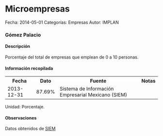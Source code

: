Microempresas
=====

Fecha: 2014-05-01
Categorías: Empresas
Autor: IMPLAN

### Gómez Palacio

#### Descripción

Porcentaje del total de empresas que emplean de 0 a 10 personas.

#### Información recopilada

<table class="table table-hover table-bordered">
  <tr><th>Fecha</th><th>Dato</th><th>Fuente</th><th>Notas</th></tr>
  <tr><td>2013-12-31</td><td>87.69%</td><td>Sistema de Información Empresarial Mexicano (SIEM)</td><td></td></tr>
</table>

Unidad: Porcentaje.

#### Observaciones

Datos obtenidos de [SIEM](http://www.siem.gob.mx/siem/estadisticas/EstadoTamanoPublico.asp?p=1)
